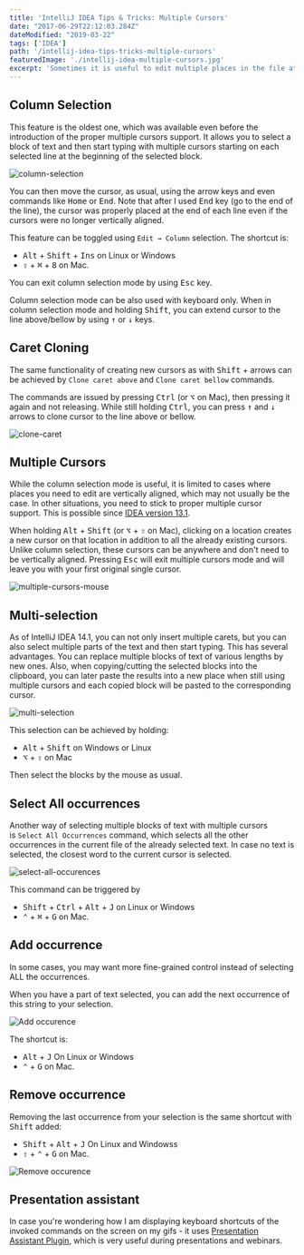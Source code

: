 ```yaml
---
title: 'IntelliJ IDEA Tips & Tricks: Multiple Cursors'
date: "2017-06-29T22:12:03.284Z"
dateModified: "2019-03-22"
tags: ['IDEA']
path: '/intellij-idea-tips-tricks-multiple-cursors'
featuredImage: './intellij-idea-multiple-cursors.jpg'
excerpt: 'Sometimes it is useful to edit multiple places in the file at once, which can save you precious time and increase your productivity. IntelliJ IDEA supports having multiple cursors at once, meaning you can type and edit at multiple locations at the same time.'
---
```


<PostHeader frontmatter={props.data.mdx.frontmatter} />

## Column Selection

This feature is the oldest one, which was available even before the introduction of the proper multiple cursors support. It allows you to select a block of text and then start typing with multiple cursors starting on each selected line at the beginning of the selected block.

![column-selection](./column-selection.gif)

You can then move the cursor, as usual, using the arrow keys and even commands like <kbd>Home</kbd> or <kbd>End</kbd>. Note that after I used <kbd>End</kbd> key (go to the end of the line), the cursor was properly placed at the end of each line even if the cursors were no longer vertically aligned.

This feature can be toggled using `Edit → Column` selection. The shortcut is:  
- <kbd>Alt</kbd> + <kbd>Shift</kbd> + <kbd>Ins</kbd> on Linux or Windows 
- <kbd>⇧</kbd> + <kbd>⌘</kbd> + <kbd>8</kbd> on Mac.

You can exit column selection mode by using <kbd>Esc</kbd> key.

Column selection mode can be also used with keyboard only. When in column selection mode and holding <kbd>Shift</kbd>, you can extend cursor to the line above/bellow by using <kbd>↑</kbd> or <kbd>↓</kbd> keys.

## Caret Cloning

The same functionality of creating new cursors as with <kbd>Shift</kbd> + arrows can be achieved by `Clone caret above` and `Clone caret bellow` commands.

The commands are issued by pressing <kbd>Ctrl</kbd> (or <kbd>⌥</kbd> on Mac), then pressing it again and not releasing. While still holding <kbd>Ctrl</kbd>, you can press <kbd>↑</kbd> and <kbd>↓</kbd> arrows to clone cursor to the line above or bellow.

![clone-caret](./clone-caret.gif)

## Multiple Cursors

While the column selection mode is useful, it is limited to cases where places you need to edit are vertically aligned, which may not usually be the case. In other situations, you need to stick to proper multiple cursor support. This is possible since [IDEA version 13.1](https://blog.jetbrains.com/idea/2014/03/intellij-idea-13-1-rc-introduces-sublime-text-style-multiple-selections/).

When holding <kbd>Alt</kbd> + <kbd>Shift</kbd> (or <kbd>⌥</kbd> + <kbd>⇧</kbd> on Mac), clicking on a location creates a new cursor on that location in addition to all the already existing cursors. Unlike column selection, these cursors can be anywhere and don't need to be vertically aligned. Pressing <kbd>Esc</kbd> will exit multiple cursors mode and will leave you with your first original single cursor.

![multiple-cursors-mouse](./multiple-cursors-mouse.gif)

## Multi-selection

As of IntelliJ IDEA 14.1, you can not only insert multiple carets, but you can also select multiple parts of the text and then start typing. This has several advantages. You can replace multiple blocks of text of various lengths by new ones. Also, when copying/cutting the selected blocks into the clipboard, you can later paste the results into a new place when still using multiple cursors and each copied block will be pasted to the corresponding cursor.

![multi-selection](./multi-selection.gif)

This selection can be achieved by holding:

 - <kbd>Alt</kbd> + <kbd>Shift</kbd> on Windows or Linux 
 - <kbd>⌥</kbd> + <kbd>⇧</kbd> on Mac
 
Then select the blocks by the mouse as usual. 

## Select All occurrences

Another way of selecting multiple blocks of text with multiple cursors is `Select All Occurrences` command, which selects all the other occurrences in the current file of the already selected text. In case no text is selected, the closest word to the current cursor is selected.

![select-all-occurences](./select-all-occurences.gif)

This command can be triggered by 
- <kbd>Shift</kbd> + <kbd>Ctrl</kbd> + <kbd>Alt</kbd> + <kbd>J</kbd> on Linux or Windows
- <kbd>⌃</kbd> + <kbd>⌘</kbd> + <kbd>G</kbd> on Mac.


## Add occurrence
In some cases, you may want more fine-grained control instead of selecting ALL the occurrences.

When you have a part of text selected, you can add the next occurrence of this string to your selection.
 
![Add occurence](./add-occurrence.gif)   

The shortcut is:
- <kbd>Alt</kbd> + <kbd>J</kbd> On Linux or Windows
- <kbd>⌃</kbd> + <kbd>G</kbd> on Mac.


## Remove occurrence
Removing the last occurrence from your selection is the same shortcut with <kbd>Shift</kbd> added:
- <kbd>Shift</kbd> + <kbd>Alt</kbd> + <kbd>J</kbd> On Linux and Windowss
- <kbd>⇧</kbd> + <kbd>⌃</kbd> + <kbd>G</kbd> on Mac. 

![Remove occurence](./remove-occurrence.gif)  

## Presentation assistant
In case you're wondering how I am displaying keyboard shortcuts of the invoked commands on the screen on my gifs - it uses [Presentation Assistant Plugin](https://www.vojtechruzicka.com/intellij-idea-tips-tricks-presentations/), which is very useful during presentations and webinars.    